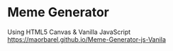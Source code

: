 # Meme Generator 
Using HTML5 Canvas & Vanilla JavaScript
https://maorbarel.github.io/Meme-Generator-js-Vanila

